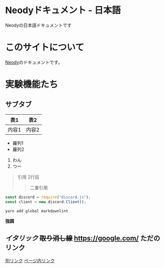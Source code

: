 # Neodyドキュメント - 日本語

Neodyの日本語ドキュメントです

# このサイトについて

[Neody](https://neody.land/)のドキュメントです。

# 実験機能たち

## サブタブ

|表1|表2|
|:--:|:--:|
|内容1|内容2|

- 羅列1
- 羅列2

1. わん
2. つー

> 引用
> 2行目
>> 二重引用

```js
const discord = require("discord.js");
const client = new discord.Client();
```

`yarn add global markdownlint`

**強調**

_イタリック_
~~取り消し線~~
<https://google.com/> ただのリンク
----

[別リンク][google]
[ページ内リンク](#このサイトについて)

[google]: https://google.com/
